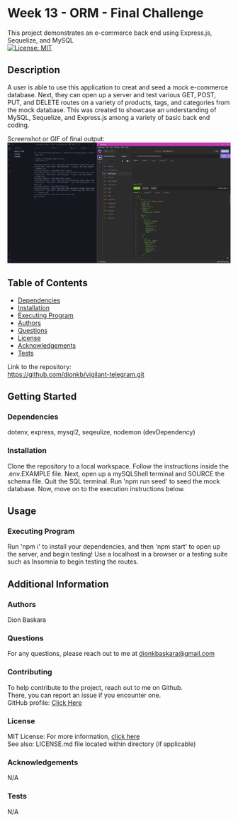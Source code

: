 # Week 13 - ORM - Final Challenge

  This project demonstrates an e-commerce back end using Express.js, Sequelize, and MySQL  
  [![License: MIT](https://img.shields.io/badge/License-MIT-yellow.svg)](https://opensource.org/licenses/MIT)

  ## Description

  A user is able to use this application to creat and seed a mock e-commerce database. Next, they can open up a server and test various GET, POST, PUT, and DELETE routes on a variety of products, tags, and categories from the mock database. This was created to showcase an understanding of MySQL, Sequelize, and Express.js among a variety of basic back end coding.

  Screenshot or GIF of final output:  
  ![screenshot or gif](./.\assets\Screenshot.jpg)

  ## Table of Contents
  * [Dependencies](#dependencies)
  * [Installation](#installation)
  * [Executing Program](#execution)
  * [Authors](#authors)
  * [Questions](#questions)
  * [License](#license)
  * [Acknowledgements](#acknowledgements)
  * [Tests](#tests)

  Link to the repository:  
  https://github.com/dionkb/vigilant-telegram.git

  ## Getting Started

  ### Dependencies
  dotenv, express, mysql2, seqeulize, nodemon (devDependency)

  ### Installation
  Clone the repository to a local workspace. Follow the instructions inside the .env.EXAMPLE file. Next, open up a mySQLShell terminal and SOURCE the schema file. Quit the SQL terminal. Run 'npm run seed' to seed the mock database. Now, move on to the execution instructions below.

  ## Usage

  ### Executing Program
   Run 'npm i' to install your dependencies, and then 'npm start' to open up the server, and begin testing! Use a localhost in a browser or a testing suite such as Insomnia to begin testing the routes.

  ## Additional Information

  ### Authors
  Dion Baskara

  ### Questions
  For any questions, please reach out to me at dionkbaskara@gmail.com

  ### Contributing
  To help contribute to the project, reach out to me on Github.  
  There, you can report an issue if you encounter one.  
  GitHub profile: <a href="https://github.com/dionkb">Click Here</a>

  ### License  
  MIT License: For more information,  <a href="https://opensource.org/license/mit/">click here</a>  
  See also: LICENSE.md file located within directory (if applicable) 

  ### Acknowledgements
  N/A

  ### Tests
  N/A
  